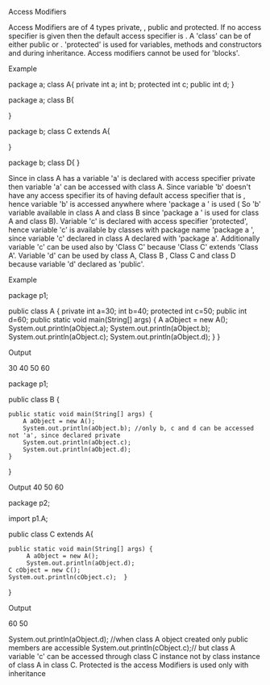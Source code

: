 Access Modifiers

Access Modifiers are of 4 types private, <package>, public and protected. If no access specifier is given then the default access specifier is <package>. A 'class' can be of either public or <package>. 'protected' is used for variables, methods and constructors and during inheritance. Access modifiers cannot be used for 'blocks'.


Example

package a;
class A{
       private int a;
       int b;
       protected int c;
       public int d;
}


package a;
class B{
      
}


package b;
class C extends A{
      
}

package b;
class D{
      }


Since in class A has a variable 'a' is declared with access specifier private then variable 'a' can be accessed with class A. Since variable 'b' doesn't have any access specifier its of having default access specifier that is <package>, hence variable 'b' is accessed anywhere where 'package a ' is used ( So 'b' variable available in class A and class B since 'package a ' is used for class A and class B). Variable 'c' is declared with access specifier 'protected', hence variable 'c' is available by classes with package name 'package a ', since variable 'c' declared in class A declared with 'package a'. Additionally variable 'c' can be used also by 'Class C' because 'Class C' extends 'Class A'. Variable 'd' can be used by class A, Class B , Class C and class D because variable 'd' declared as 'public'.



Example


package p1;

public class A {
	private int a=30;
	int b=40;
	protected int c=50;
	public int d=60;
	public static void main(String[] args) {
	 A aObject = new A();
	 System.out.println(aObject.a);
	 System.out.println(aObject.b);
	 System.out.println(aObject.c);
	 System.out.println(aObject.d);
	}
}


Output

30
40
50
60




package p1;

public class B {

	public static void main(String[] args) {
		A aObject = new A();
		System.out.println(aObject.b); //only b, c and d can be accessed not 'a', since declared private
		System.out.println(aObject.c);
		System.out.println(aObject.d);
	}

}



Output
40
50
60



package p2;

import p1.A;

public class C extends A{

	public static void main(String[] args) {
         A aObject = new A();
         System.out.println(aObject.d); 
	C cObject = new C();
	System.out.println(cObject.c);	}

}

Output

60
50



 System.out.println(aObject.d); //when class A object created only public members are accessible
System.out.println(cObject.c);// but class A variable 'c' can be accessed through class C instance not by class instance of class A in class C. Protected is the access Modifiers is used only with inheritance 
